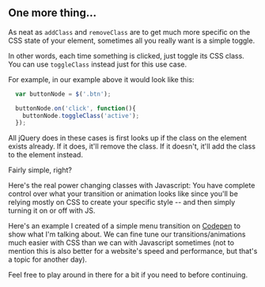 ## One more thing...
As neat as `addClass` and `removeClass` are to get much more specific on the CSS state of your element, sometimes all you really want is a simple toggle.

In other words, each time something is clicked, just toggle its CSS class. You can use `toggleClass` instead just for this use case.

For example, in our example above it would look like this:

~~~~js
  var buttonNode = $('.btn');

  buttonNode.on('click', function(){
    buttonNode.toggleClass('active');
  });
~~~~

All jQuery does in these cases is first looks up if the class on the element exists already. If it does, it'll remove the class. If it doesn't, it'll add the class to the element instead.

Fairly simple, right?

Here's the real power changing classes with Javascript: You have complete control over what your transition or animation looks like since you'll be relying mostly on CSS to create your specific style -- and then simply turning it on or off with JS.

Here's an example I created of a simple menu transition on [Codepen](https://codepen.io/johnludena/pen/VwmzGxj) to show what I'm talking about. We can fine tune our transitions/animations much easier with CSS than we can with Javascript sometimes (not to mention this is also better for a website's speed and performance, but that's a topic for another day).

Feel free to play around in there for a bit if you need to before continuing.